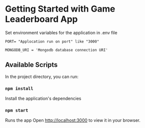 # Getting Started with Game Leaderboard App

Set environment variables for the application in .env file

    PORT= "Applocation run on port" like "3000"

    MONGODB_URI = 'Mongodb database connection URI'

## Available Scripts

In the project directory, you can run:
### `npm install`
Install the application's dependencies

### `npm start`

Runs the app
Open [http://localhost:3000](http://localhost:3000) to view it in your browser.
